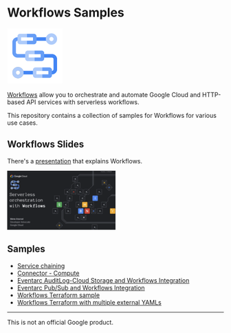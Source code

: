 # Workflows Samples

![Workflows Logo](Workflows-128-color.png)

[Workflows](https://cloud.google.com/workflows) allow you to orchestrate and
automate Google Cloud and HTTP-based API services with serverless workflows.

This repository contains a collection of samples for Workflows for various use
cases.

## Workflows Slides

There's a
[presentation](https://speakerdeck.com/meteatamel/serverless-orchestration-with-workflows)
that explains Workflows.

<a href="https://speakerdeck.com/meteatamel/serverless-orchestration-with-workflows">
    <img alt="Workflows presentation" src="serverless-orchestration-with-workflows.png" width="50%" height="50%">
</a>

## Samples

* [Service chaining](service-chaining)
* [Connector - Compute](connector-compute)
* [Eventarc AuditLog-Cloud Storage and Workflows Integration](https://github.com/GoogleCloudPlatform/eventarc-samples/blob/main/docs/eventarc-auditlog-storage-workflows.md)
* [Eventarc Pub/Sub and Workflows Integration](https://github.com/GoogleCloudPlatform/eventarc-samples/blob/main/docs/eventarc-pubsub-workflows.md)
* [Workflows Terraform sample](terraform)
* [Workflows Terraform with multiple external YAMLs](terraform-multiple-yamls)

-------

This is not an official Google product.
